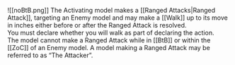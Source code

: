 ![[noBtB.png]]
The Activating model makes a [[Ranged Attacks|Ranged Attack]], targeting an Enemy model and may make a [[Walk]] up to its move in inches either before or after the Ranged Attack is resolved.  
You must declare whether you will walk as part of declaring the action.  
The model cannot make a Ranged Attack while in [[BtB]] or within the [[ZoC]] of an Enemy model. A model making a Ranged Attack may be referred to as “The Attacker”.